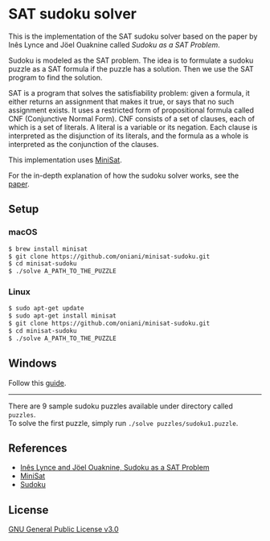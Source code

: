 # SAT sudoku solver
This is the implementation of the SAT sudoku solver based on the paper by Inês Lynce and Jöel Ouaknine called *Sudoku as a SAT Problem*.

Sudoku is modeled as the SAT problem. The idea is to formulate a sudoku puzzle as a SAT formula if the puzzle has a solution. Then we use the SAT program to find the solution.

SAT is a program that solves the satisfiability problem: given a formula, it either returns an assignment that makes it true, or says that no such assignment exists. It uses a restricted form of propositional formula called CNF (Conjunctive Normal Form). CNF consists of a set of clauses, each of which is a set of literals. A literal is a variable or its negation. Each clause is interpreted as the disjunction of its literals, and the formula as a whole is interpreted as the conjunction of the clauses.

This implementation uses [MiniSat](http://minisat.se/).

For the in-depth explanation of how the sudoku solver works, see the [paper](paper.pdf).

## Setup

### macOS
```bash
$ brew install minisat
$ git clone https://github.com/oniani/minisat-sudoku.git
$ cd minisat-sudoku
$ ./solve A_PATH_TO_THE_PUZZLE
```

### Linux
```bash
$ sudo apt-get update
$ sudo apt-get install minisat
$ git clone https://github.com/oniani/minisat-sudoku.git
$ cd minisat-sudoku
$ ./solve A_PATH_TO_THE_PUZZLE
```

## Windows
Follow this [guide](http://web.cecs.pdx.edu/~hook/logicw11/Assignments/MinisatOnWindows.html).

---
There are 9 sample sudoku puzzles available under directory called `puzzles`.  
To solve the first puzzle, simply run `./solve puzzles/sudoku1.puzzle`.

## References
* [Inês Lynce and Jöel Ouaknine, Sudoku as a SAT Problem](paper.pdf)
* [MiniSat](http://minisat.se/)
* [Sudoku](https://en.wikipedia.org/wiki/Sudoku)

## License
[GNU General Public License v3.0](LICENSE)
